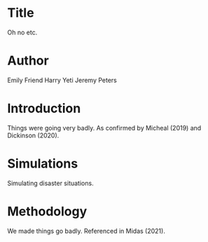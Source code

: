 # Title
Oh no etc.

# Author
Emily Friend
Harry Yeti
Jeremy Peters

# Introduction
Things were going very badly.
As confirmed by Micheal (2019) and Dickinson (2020).

# Simulations
Simulating disaster situations.

# Methodology
We made things go badly. Referenced in Midas (2021).
